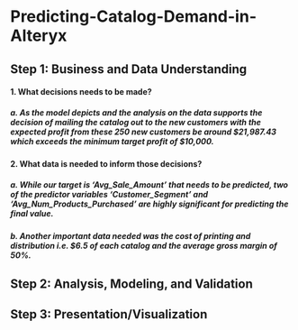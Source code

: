 # Predicting-Catalog-Demand-in-Alteryx

## Step 1: Business and Data Understanding 
#### 1. What decisions needs to be made?
##### a. As the model depicts and the analysis on the data supports the decision of mailing the catalog out to the new customers with the expected profit from these 250 new customers be around $21,987.43 which exceeds the minimum target profit of $10,000.
#### 2. What data is needed to inform those decisions?
##### a. While our target is ‘Avg_Sale_Amount’ that needs to be predicted, two of the predictor variables ‘Customer_Segment’ and ‘Avg_Num_Products_Purchased’ are highly significant for predicting the final value.
##### b. Another important data needed was the cost of printing and distribution i.e. $6.5 of each catalog and the average gross margin of 50%.

## Step 2: Analysis, Modeling, and Validation 
## Step 3: Presentation/Visualization
